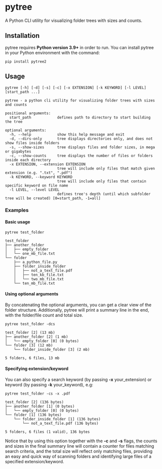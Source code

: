 # pytree
A Python CLI utility for visualizing folder trees with sizes and counts.

## Installation

pytree requires **Python version 3.9+** in order to run. You can install pytree in your Python environment with the command:
```shell
pip install pytree2
```

## Usage

```shell
pytree [-h] [-d] [-s] [-c] [-x EXTENSION] [-k KEYWORD] [-l LEVEL] [start_path ...]
```

```
pytree - a python cli utility for visualizing folder trees with sizes and counts

positional arguments:
  start_path            defines path to directory to start building the tree

optional arguments:
  -h, --help            show this help message and exit
  -d, --dirs-only       tree displays directories only, and does not show files inside folders
  -s, --show-sizes      tree displays files and folder sizes, in mega or gigabytes
  -c, --show-counts     tree displays the number of files or folders inside each directory
  -x EXTENSION, --extension EXTENSION
                        tree will include only files that match given extension (e.g. ".txt", ".pdf")
  -k KEYWORD, --keyword KEYWORD
                        tree will include only files that contain specific keyword on file name
  -l LEVEL, --level LEVEL
                        defines tree's depth (until which subfolder tree will be created) [0=start_path, -1=all]
```

### Examples

#### Basic usage
```shell
pytree test_folder
```

```
test_folder
├── another_folder
│   ├── empty_folder
│   └── one_mb_file.txt
└── folder
    ├── a_python_file.py
    ├── folder_inside_folder
    │   ├── not_a_text_file.pdf
    │   ├── ten_kb_file.txt
    │   └── two_mb_file.txt
    └── ten_mb_file.txt
```

#### Using optional arguments
By concatenating the optional arguments, you can get a clear view of the folder structure.
Additionally, pytree will print a summary line in the end, with the folder/file count and total size.
```shell
pytree test_folder -dcs
```

```
test_folder [2] (13 mb)
├── another_folder [2] (1 mb)
│   └── empty_folder [0] (0 bytes)
└── folder [3] (12 mb)
    └── folder_inside_folder [3] (2 mb)

5 folders, 6 files, 13 mb
```

#### Specifying extension/keyword
You can also specify a search keyword (by passing **-x** your_extension) or keyword (by passing **-k** your_keyword), e.g:
```shell
pytree test_folder -cs -x .pdf
```

```
test_folder [2] (136 bytes)
├── another_folder [1] (0 bytes)
│   └── empty_folder [0] (0 bytes)
└── folder [1] (136 bytes)
    └── folder_inside_folder [1] (136 bytes)
        └── not_a_text_file.pdf (136 bytes)

5 folders, 6 files (1 valid), 136 bytes
```
Notice that by using this option together with the **-c** and **-s** flags, the counts and sizes in the final summary
line will contain a counter for files matching search criteria, and the total size will reflect only matching files,
providing an easy and quick way of scanning folders and identifying large files of a specified extension/keyword.
